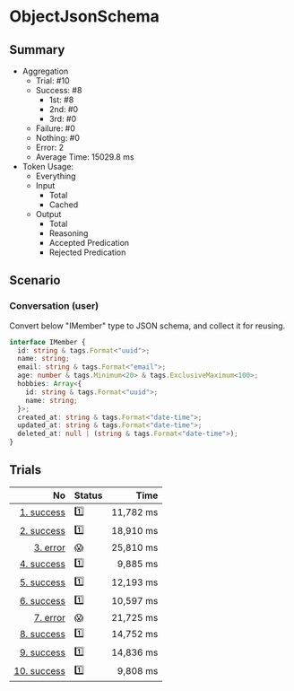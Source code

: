 # ObjectJsonSchema
## Summary
  - Aggregation
    - Trial: #10
    - Success: #8
      - 1st: #8
      - 2nd: #0
      - 3rd: #0
    - Failure: #0
    - Nothing: #0
    - Error: 2
    - Average Time: 15029.8 ms
  - Token Usage:
    - Everything
    - Input
      - Total
      - Cached
    - Output
      - Total
      - Reasoning
      - Accepted Predication
      - Rejected Predication

## Scenario
### Conversation (user)
Convert below "IMember" type to JSON schema, and collect it for reusing.

```ts
interface IMember {
  id: string & tags.Format<"uuid">;
  name: string;
  email: string & tags.Format<"email">;
  age: number & tags.Minimum<20> & tags.ExclusiveMaximum<100>;
  hobbies: Array<{
    id: string & tags.Format<"uuid">;
    name: string;
  }>;
  created_at: string & tags.Format<"date-time">;
  updated_at: string & tags.Format<"date-time">;
  deleted_at: null | (string & tags.Format<"date-time">);
}
```

## Trials
No | Status | Time
---:|:-------|------:
[1. success](./trials/1.success.json) | 1️⃣ | 11,782 ms
[2. success](./trials/2.success.json) | 1️⃣ | 18,910 ms
[3. error](./trials/3.error.json) | 😱 | 25,810 ms
[4. success](./trials/4.success.json) | 1️⃣ | 9,885 ms
[5. success](./trials/5.success.json) | 1️⃣ | 12,193 ms
[6. success](./trials/6.success.json) | 1️⃣ | 10,597 ms
[7. error](./trials/7.error.json) | 😱 | 21,725 ms
[8. success](./trials/8.success.json) | 1️⃣ | 14,752 ms
[9. success](./trials/9.success.json) | 1️⃣ | 14,836 ms
[10. success](./trials/10.success.json) | 1️⃣ | 9,808 ms